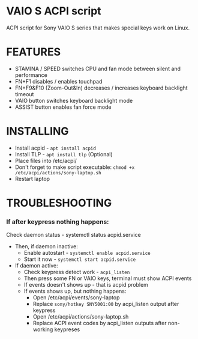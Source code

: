 # VAIO S ACPI script
ACPI script for Sony VAIO S series that makes special keys work on Linux.
# FEATURES
- STAMINA / SPEED switches CPU and fan mode between silent and performance
- FN+F1 disables / enables touchpad
- FN+F9&F10 (Zoom-Out&In) decreases / increases keyboard backlight timeout
- VAIO button switches keyboard backlight mode
- ASSIST button enables fan force mode
# INSTALLING
- Install acpid - ```apt install acpid```
- Install TLP - ```apt install tlp``` (Optional)
- Place files into /etc/acpi/
- Don't forget to make script executable: ```chmod +x /etc/acpi/actions/sony-laptop.sh```
- Restart laptop
# TROUBLESHOOTING
### If after keypress nothing happens:
Check daemon status - systemctl status acpid.service 
- Then, if daemon inactive:
  - Enable autostart - ```systemctl enable acpid.service```
  - Start it now - ```systemctl start acpid.service```
- If daemon active:
  - Check keypress detect work - ```acpi_listen```
  - Then press some FN or VAIO keys, terminal must show ACPI events
  - If events doesn't shows up - that is acpid problem
  - If events shows up, but nothing happens:
    - Open /etc/acpi/events/sony-laptop
    - Replace ```sony/hotkey SNY5001:00``` by acpi_listen output after keypress
    - Open  /etc/acpi/actions/sony-laptop.sh
    - Replace ACPI event codes by acpi_listen outputs after non-working keypreses
